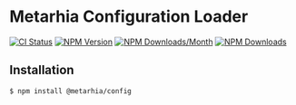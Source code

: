 # Metarhia Configuration Loader

[![CI Status](https://github.com/metarhia/comfig/workflows/Testing%20CI/badge.svg)](https://github.com/metarhia/config/actions?query=workflow%3A%22Testing+CI%22+branch%3Amaster)
[![NPM Version](https://badge.fury.io/js/%40metarhia%2Fconfig.svg)](https://badge.fury.io/js/%40metarhia%2Fconfig)
[![NPM Downloads/Month](https://img.shields.io/npm/dm/@metarhia/config.svg)](https://www.npmjs.com/package/@metarhia/config)
[![NPM Downloads](https://img.shields.io/npm/dt/@metarhia/config.svg)](https://www.npmjs.com/package/@metarhia/config)

## Installation

```bash
$ npm install @metarhia/config
```
